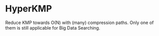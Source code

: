 # HyperKMP
Reduce KMP towards O(N) with (many) compression paths. Only one of them is still applicable for Big Data Searching.
